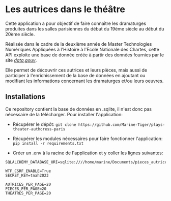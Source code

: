 # Les autrices dans le théâtre #

Cette application a pour objectif de faire connaître les dramaturges produites dans les salles parisiennes du début du 19ème siècle au début du 20ème siècle.

Réalisée dans le cadre  de la deuxième année de Master Technologies Numériques Appliquées à l'Histoire à l'Ecole Nationale des Chartes, cette API exploite une base de donnée créée à partir des données fournies par le site _[data.gouv](https://www.data.gouv.fr/fr/datasets/pieces-de-theatre-ecrites-par-des-femmes-et-representees-a-paris-entre-1809-et-1906/)_.

Elle permet de découvrir ces autrices et leurs pièces, mais aussi de participer à l'enrichissement de la base de données en ajoutant ou modifiant les informations concernant les dramaturges et/ou leurs oeuvres.

## Installations ##

Ce repository contient la base de données en .sqlite, il n'est donc pas nécessaire de la télécharger. 
Pour installer l'application:

- Récupérer le dépôt: 
```git clone https://github.com/Marine-Tiger/plays-theater-authoress-paris```

- Récupérer les modules nécessaires pour faire fonctionner l'application:
```pip install -r requirements.txt```

- Créer un .env à la racine de l'application et y coller les lignes suivantes:
```DEBUG=True
SQLALCHEMY_DATABASE_URI=sqlite:////home/marine/Documents/pieces_autrices_19e

WTF_CSRF_ENABLE=True
SECRET_KEY=tnah2023

AUTRICES_PER_PAGE=20
PIECES_PER_PAGE=20
THEATRES_PER_PAGE=20
```
